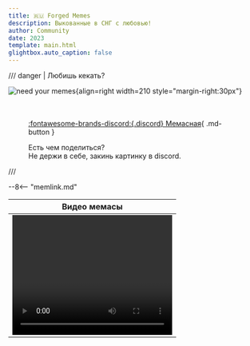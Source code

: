```yaml
---
title: 🇷🇺 Forged Memes
description: Выкованные в СНГ с любовью!
author: Community
date: 2023
template: main.html
glightbox.auto_caption: false
---
```


/// danger | Любишь кекать?

![need your memes](../assets/images/general/needmemes.jpg){align=right width=210 style="margin-right:30px"}

<figure markdown style="margin-top: 3rem">

[:fontawesome-brands-discord:{.discord} Мемасная](https://discord.gg/xjJavhAvv6){ .md-button }
<figcaption>
Есть чем поделиться?   <br>
Не держи в себе, закинь картинку в discord.
</figcaption>
</figure>
///

--8<-- "memlink.md"

|                                                                  Видео                                                      мемасы                                                                  |
| :-------------------------------------------------------------------------------------------------------------------------------------------------------------------------------------------------: |
| <video width="320" height="240" controls><source src="https://www.dropbox.com/scl/fi/wga0ctnwyvyacyw08gui9/phil.webm?rlkey=di4abunb6uqlwwb27t5bss0ln&st=yihoaorn&raw=1"" type="video/webm"></video> |
